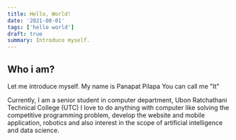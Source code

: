 ```yaml
---
title: Hello, World!
date: '2021-08-01'
tags: ['hello world']
draft: true
summary: Introduce myself.
---
```


## Who i am?

Let me introduce myself. My name is Panapat Pilapa You can call me "It"

Currently, I am a senior student in computer department, Ubon Ratchathani Technical College (UTC)
I love to do anything with computer like solving the competitive programming problem, develop the website and mobile application, robotics and also interest in the scope of artificial intelligence and data science.
